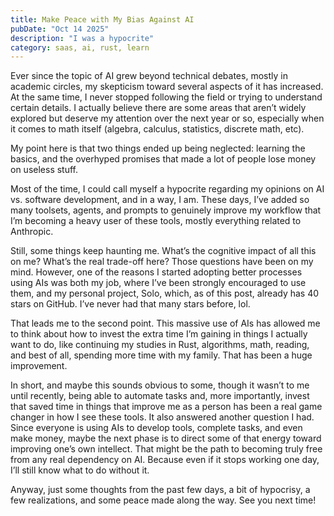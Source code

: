 ```yaml
---
title: Make Peace with My Bias Against AI
pubDate: "Oct 14 2025"
description: "I was a hypocrite"
category: saas, ai, rust, learn
---
```


Ever since the topic of AI grew beyond technical debates, mostly in academic circles, my skepticism toward several aspects of it has increased. At the same time, I never stopped following the field or trying to understand certain details. I actually believe there are some areas that aren’t widely explored but deserve my attention over the next year or so, especially when it comes to math itself (algebra, calculus, statistics, discrete math, etc).

My point here is that two things ended up being neglected: learning the basics, and the overhyped promises that made a lot of people lose money on useless stuff.

Most of the time, I could call myself a hypocrite regarding my opinions on AI vs. software development, and in a way, I am. These days, I’ve added so many toolsets, agents, and prompts to genuinely improve my workflow that I’m becoming a heavy user of these tools, mostly everything related to Anthropic.

Still, some things keep haunting me. What’s the cognitive impact of all this on me? What’s the real trade-off here? Those questions have been on my mind.
However, one of the reasons I started adopting better processes using AIs was both my job, where I’ve been strongly encouraged to use them, and my personal project, Solo, which, as of this post, already has 40 stars on GitHub. I’ve never had that many stars before, lol.

That leads me to the second point. This massive use of AIs has allowed me to think about how to invest the extra time I’m gaining in things I actually want to do, like continuing my studies in Rust, algorithms, math, reading, and best of all, spending more time with my family. That has been a huge improvement.

In short, and maybe this sounds obvious to some, though it wasn’t to me until recently, being able to automate tasks and, more importantly, invest that saved time in things that improve me as a person has been a real game changer in how I see these tools.
It also answered another question I had. Since everyone is using AIs to develop tools, complete tasks, and even make money, maybe the next phase is to direct some of that energy toward improving one’s own intellect. That might be the path to becoming truly free from any real dependency on AI. Because even if it stops working one day, I’ll still know what to do without it.

Anyway, just some thoughts from the past few days, a bit of hypocrisy, a few realizations, and some peace made along the way. See you next time!
